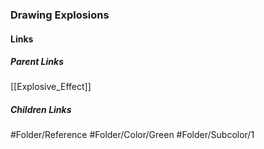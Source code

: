### Drawing Explosions
#### Links
##### Parent Links
[[Explosive_Effect]]
##### Children Links
#Folder/Reference
#Folder/Color/Green
#Folder/Subcolor/1
